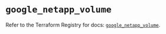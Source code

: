 # `google_netapp_volume`

Refer to the Terraform Registry for docs: [`google_netapp_volume`](https://registry.terraform.io/providers/hashicorp/google/6.25.0/docs/resources/netapp_volume).
